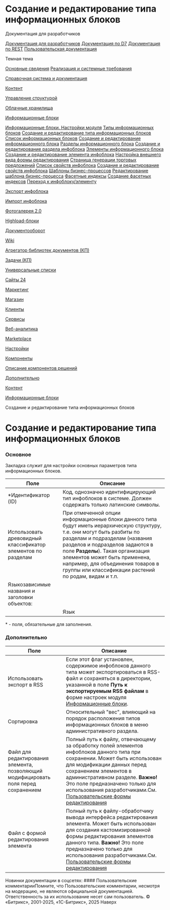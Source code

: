 # Создание и редактирование типа информационных блоков

Документация для разработчиков

[Документация для разработчиков](https://dev.1c-bitrix.ru/api_help/)
[Документация по D7](https://dev.1c-bitrix.ru/api_d7/)
[Документация по REST](https://dev.1c-bitrix.ru/rest_help/)
[Пользовательская документация](https://dev.1c-bitrix.ru/user_help/)

Темная тема

[Основные сведения](/user_help/index.php)
[Реализация и системные требования](/user_help/reqintro.php)

[Справочная система и документация](/user_help/help/index.php)

[Контент](/user_help/content/index.php)

[Управление структурой](/user_help/content/fileman/index.php)

[Облачные хранилища](/user_help/content/clouds/index.php)

[Информационные блоки](/user_help/content/iblock/index.php)

[Информационные блоки. Настройки модуля](/user_help/content/iblock/settings.php)
[Типы информационных блоков](/user_help/content/iblock/iblock_type_admin.php)
[Создание и редактирование типа информационных блоков](/user_help/content/iblock/iblock_type_edit.php)
[Список информационных блоков](/user_help/content/iblock/iblock_admin.php)
[Создание и редактирование информационного блока](/user_help/content/iblock/iblock_edit.php)
[Разделы информационного блока](/user_help/content/iblock/iblock_section_admin.php)
[Создание и редактирование раздела инфоблока](/user_help/content/iblock/iblock_section_edit.php)
[Элементы информационного блока](/user_help/content/iblock/iblock_element_admin.php)
[Создание и редактирование элемента инфоблока](/user_help/content/iblock/iblock_element_edit.php)
[Настройка внешнего вида формы редактирования](/user_help/content/iblock/setting_iblock_element_edit.php)
[Страница генерации торговых предложений](/user_help/content/iblock/sku_generate.php)
[Список свойств инфоблока](/user_help/content/iblock/iblock_property_admin.php)
[Создание и редактирование свойств инфоблока](/user_help/content/iblock/iblock_edit_property.php)
[Шаблоны бизнес-процессов](/user_help/content/iblock/iblock_bizproc_workflow_admin.php)
[Редактирование шаблона бизнес-процесса](/user_help/content/iblock/iblock_bizproc_workflow_edit.php)
[Фасетные индексы](/user_help/content/iblock/iblock_reindex_admin.php)
[Создание фасетных индексов](/user_help/content/iblock/iblock_reindex.php)
[Переход к инфоблоку/элементу](/user_help/content/iblock/iblock_redirect_entity.php)

[Экспорт инфоблока](/user_help/content/iblock/export/index.php)

[Импорт инфоблока](/user_help/content/iblock/import/index.php)

[Фотогалерея 2.0](/user_help/content/iblock/photogallery/index.php)

[Highload-блоки](/user_help/content/highloadblock/index.php)

[Документооборот](/user_help/content/workflow/index.php)

[Wiki](/user_help/content/wiki/index.php)

[Агрегатор библиотек документов (КП)](/user_help/content/webdav/index.php)

[Задачи (КП)](/user_help/content/tasks/index.php)

[Универсальные списки](/user_help/content/lists/index.php)

[Сайты 24](/user_help/sites24/index.php)

[Маркетинг](/user_help/marketing/index.php)

[Магазин](/user_help/store/index.php)

[Клиенты](/user_help/clients/index.php)

[Сервисы](/user_help/service/index.php)

[Веб-аналитика](/user_help/statistic/index.php)

[Marketplace](/user_help/marketplace/index.php)

[Настройки](/user_help/settings/index.php)

[Компоненты](/user_help/components/index.php)

[Описание компонентов решений](/user_help/description_decisions/index.php)

[Дополнительно](/user_help/additional/index.php)

[Контент](/user_help/content/index.php)

[Информационные блоки](/user_help/content/iblock/index.php)

Создание и редактирование типа информационных блоков

# Создание и редактирование типа информационных блоков

### Основное

Закладка служит для настройки основных параметров типа информационных блоков.

| Поле | Описание |
| --- | --- |
| \*Идентификатор (ID) | Код, однозначно идентифицирующий тип инфоблоков в системе. Должен содержать только латинские символы. |
| Использовать древовидный классификатор элементов по разделам | При отмеченной опции информационные блоки данного типа будут иметь иерархическую структуру, т.е. они могут быть разбиты по разделам и подразделам (названия разделов и подразделов задаются в поле **Разделы**).  Такая организация элементов может быть применена, например, для объединения товаров в группы или классификации растений по родам, видам и т.п. |
| Языкозависимые названия и заголовки объектов: | |
| | Язык | \*Название | Разделы | Элементы | | --- | --- | --- | --- | | [1] | [2] | [3] | [4] |  | Поле | Описание | | --- | --- | | [1] Язык | Список языков, используемых в системе. Названия типов, а также разделов и элементов информационных блоков указываются отдельно для каждого языка. | | [2] \*Название | Название типа инфоблоков для данного языка (например, Каталог). | | [3] Разделы | Название разделов инфоблоков данного типа для этого языка (например, Группы). | | [4] Элементы | Название элементов инфоблоков данного типа для этого языка (например, Товары). | | |

\* - поля, обязательные для заполнения.

### Дополнительно

| Поле | Описание |
| --- | --- |
| Использовать экспорт в RSS | Если этот флаг установлен, содержимое инфоблоков данного типа может экспортироваться в RSS-файл и сохраняться в директории, указанной в поле **Путь к экспортируемым RSS файлам** в форме настроек модуля [Информационные блоки](/user_help/content/iblock/settings.php). |
| Сортировка | Относительный "вес", влияющий на порядок расположения типов информационных блоков в меню административного раздела. |
| Файл для редактирования элемента, позволяющий модифицировать поля перед сохранением | Полный путь к файлу, отвечающему за обработку полей элементов инфоблоков данного типа при сохранении. Может быть использован для модификации данных перед сохранением элементов в административном разделе. **Важно!** Это поле предназначено только для использования разработчиками.См. [Пользовательские формы редактирования](https://dev.1c-bitrix.ru/user_help/content/iblock/settings.php#form) |
| Файл с формой редактирования элемента | Полный путь к файлу-обработчику вывода интерфейса редактирования элемента. Может быть использован для создания кастомизированной формы редактирования элементов данного типа.   **Важно!** Это поле предназначено только для использования разработчиками.См. [Пользовательские формы редактирования](https://dev.1c-bitrix.ru/user_help/content/iblock/settings.php#form) |

<!--
<h4>Кнопки управления

| Кнопка | Описание |
| --- | --- |
| Сохранить | Сохранение внесённых изменений. Переход на страницу со [списком типов информационных блоков](/user_help/content/iblock/iblock_type_admin.php). |
| Применить | Сохранение внесённых изменений. Продолжение редактирования типа инфоблоков. |
| Отменить | Отмена внесённых изменений. Возврат первоначальных значений параметров. |

--!>

Новинки документации в соцсетях:

#### Пользовательские комментарииПомните, что Пользовательские комментарии, несмотря на модерацию, не являются официальной документацией. Ответственность за их использование несет сам пользователь.

© «Битрикс», 2001-2025, «1С-Битрикс», 2025

Наверх
